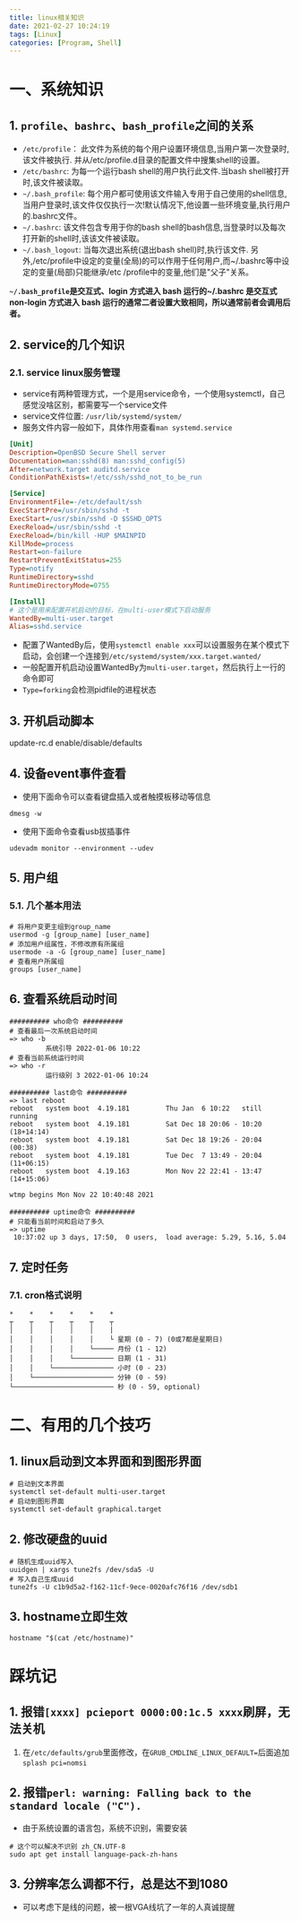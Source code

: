 ```yaml
---
title: linux相关知识
date: 2021-02-27 10:24:19
tags: [Linux]
categories: [Program, Shell]
---
```


# 一、系统知识

## 1. `profile`、`bashrc`、`bash_profile`之间的关系

- `/etc/profile`： 此文件为系统的每个用户设置环境信息,当用户第一次登录时,该文件被执行. 并从/etc/profile.d目录的配置文件中搜集shell的设置。
- `/etc/bashrc`: 为每一个运行bash shell的用户执行此文件.当bash shell被打开时,该文件被读取。
- `~/.bash_profile`: 每个用户都可使用该文件输入专用于自己使用的shell信息,当用户登录时,该文件仅仅执行一次!默认情况下,他设置一些环境变量,执行用户的.bashrc文件。
- `~/.bashrc`: 该文件包含专用于你的bash shell的bash信息,当登录时以及每次打开新的shell时,该该文件被读取。
- `~/.bash_logout`: 当每次退出系统(退出bash shell)时,执行该文件. 另外,/etc/profile中设定的变量(全局)的可以作用于任何用户,而~/.bashrc等中设定的变量(局部)只能继承/etc /profile中的变量,他们是"父子"关系。

**`~/.bash_profile`是交互式、login 方式进入 bash 运行的~/.bashrc 是交互式 non-login 方式进入 bash 运行的通常二者设置大致相同，所以通常前者会调用后者。**

## 2. service的几个知识

### 2.1. service linux服务管理

- service有两种管理方式，一个是用service命令，一个使用systemctl，自己感觉没啥区别，都需要写一个service文件
- service文件位置: `/usr/lib/systemd/system/`
- 服务文件内容一般如下，具体作用查看`man systemd.service`

```ini
[Unit]
Description=OpenBSD Secure Shell server
Documentation=man:sshd(8) man:sshd_config(5)
After=network.target auditd.service
ConditionPathExists=!/etc/ssh/sshd_not_to_be_run

[Service]
EnvironmentFile=-/etc/default/ssh
ExecStartPre=/usr/sbin/sshd -t
ExecStart=/usr/sbin/sshd -D $SSHD_OPTS
ExecReload=/usr/sbin/sshd -t
ExecReload=/bin/kill -HUP $MAINPID
KillMode=process
Restart=on-failure
RestartPreventExitStatus=255
Type=notify
RuntimeDirectory=sshd
RuntimeDirectoryMode=0755

[Install]
# 这个是用来配置开机启动的目标，在multi-user模式下启动服务
WantedBy=multi-user.target
Alias=sshd.service
```

- 配置了WantedBy后，使用`systemctl enable xxx`可以设置服务在某个模式下启动，会创建一个连接到`/etc/systemd/system/xxx.target.wanted/`
- 一般配置开机启动设置WantedBy为`multi-user.target`，然后执行上一行的命令即可
- `Type=forking`会检测pidfile的进程状态

## 3. 开机启动脚本

update-rc.d enable/disable/defaults

## 4. 设备event事件查看

- 使用下面命令可以查看键盘插入或者触摸板移动等信息

```shell
dmesg -w
```

- 使用下面命令查看usb拔插事件

```shell
udevadm monitor --environment --udev
```

## 5. 用户组

### 5.1. 几个基本用法

```shell
# 将用户变更主组到group_name
usermod -g [group_name] [user_name]
# 添加用户组属性，不修改原有所属组
usermode -a -G [group_name] [user_name]
# 查看用户所属组
groups [user_name]
```

## 6. 查看系统启动时间

```shell
########## who命令 ##########
# 查看最后一次系统启动时间
=> who -b
         系统引导 2022-01-06 10:22
# 查看当前系统运行时间
=> who -r
         运行级别 3 2022-01-06 10:24

########## last命令 ##########
=> last reboot
reboot   system boot  4.19.181         Thu Jan  6 10:22   still running
reboot   system boot  4.19.181         Sat Dec 18 20:06 - 10:20 (18+14:14)
reboot   system boot  4.19.181         Sat Dec 18 19:26 - 20:04  (00:38)
reboot   system boot  4.19.181         Tue Dec  7 13:49 - 20:04 (11+06:15)
reboot   system boot  4.19.163         Mon Nov 22 22:41 - 13:47 (14+15:06)

wtmp begins Mon Nov 22 10:40:48 2021

########## uptime命令 ##########
# 只能看当前时间和启动了多久
=> uptime
 10:37:02 up 3 days, 17:50,  0 users,  load average: 5.29, 5.16, 5.04
```

## 7. 定时任务

### 7.1. cron格式说明

```
*    *    *    *    *    *
┬    ┬    ┬    ┬    ┬    ┬
│    │    │    │    │    |
│    │    │    │    │    └ 星期 (0 - 7) (0或7都是星期日)
│    │    │    │    └───── 月份 (1 - 12)
│    │    │    └────────── 日期 (1 - 31)
│    │    └─────────────── 小时 (0 - 23)
│    └──────────────────── 分钟 (0 - 59)
└───────────────────────── 秒 (0 - 59, optional)
```

# 二、有用的几个技巧

## 1. linux启动到文本界面和到图形界面

```shell
# 启动到文本界面
systemctl set-default multi-user.target
# 启动到图形界面
systemctl set-default graphical.target
```

## 2. 修改硬盘的uuid

```shell
# 随机生成uuid写入
uuidgen | xargs tune2fs /dev/sda5 -U
# 写入自己生成uuid
tune2fs -U c1b9d5a2-f162-11cf-9ece-0020afc76f16 /dev/sdb1
```

## 3. hostname立即生效

```shell
hostname "$(cat /etc/hostname)"
```

# 踩坑记

## 1. 报错`[xxxx] pcieport 0000:00:1c.5 xxxx`刷屏，无法关机

1. 在`/etc/defaults/grub`里面修改，在`GRUB_CMDLINE_LINUX_DEFAULT=`后面追加`splash pci=nomsi`

## 2. 报错`perl: warning: Falling back to the standard locale ("C").`

- 由于系统设置的语言包，系统不识别，需要安装

```shell
# 这个可以解决不识别 zh_CN.UTF-8
sudo apt get install language-pack-zh-hans
```

## 3. 分辨率怎么调都不行，总是达不到1080

- 可以考虑下是线的问题，被一根VGA线坑了一年的人真诚提醒
